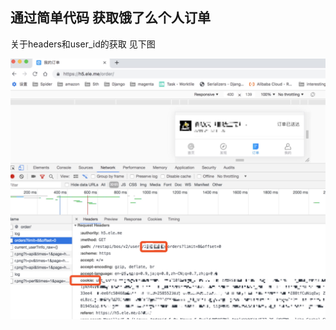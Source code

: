 ## 通过简单代码 获取饿了么个人订单


关于headers和user_id的获取 见下图

![获取headers和user_id](https://raw.githubusercontent.com/qtvspa/eleme-ordering/master/readme.jpeg)
